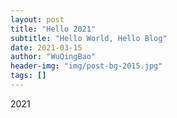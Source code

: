 ```yaml
---
layout: post
title: "Hello 2021"
subtitle: "Hello World, Hello Blog"
date: 2021-03-15
author: "WuQingBao"
header-img: "img/post-bg-2015.jpg"
tags: []
---
```


2021